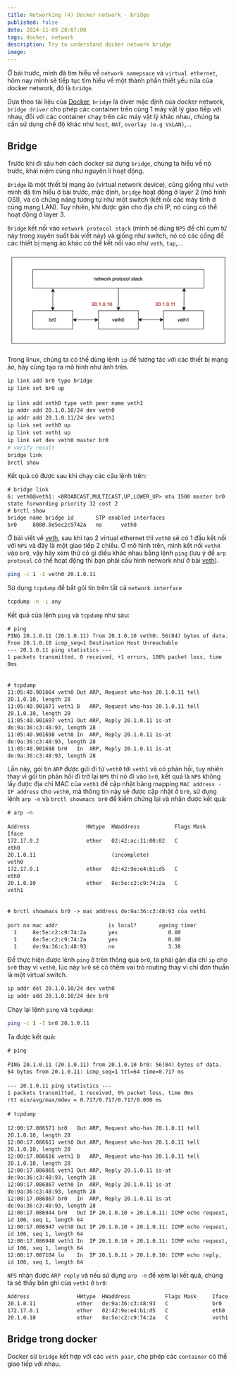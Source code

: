 ```yaml
---
title: Networking (4) Docker network - bridge
published: false
date: 2024-11-09 20:07:00
tags: docker, network
description: Try to understand docker network bridge
image: 
---
```


Ở bài trước, mình đã tìm hiểu về `network namepsace` và `virtual ethernet`, hôm nay mình sẽ tiếp tục tìm hiểu về một thành phần thiết yếu nữa của docker network, đó là `bridge`.

Dựa theo tài liệu của [Docker](https://docs.docker.com/engine/network/#drivers), `bridge` là diver mặc định của docker network, `bridge driver` cho phép các container trên cùng 1 máy vật lý giao tiếp với nhau, đối với các container chạy trên các máy vật lý khác nhau, chúng ta cần sử dụng chế độ khác như `host`, `NAT`, `overlay (e.g VxLAN)`,...

## Bridge

Trước khi đi sâu hơn cách docker sử dụng `bridge`, chúng ta hiểu về nó trước, khái niệm cũng như nguyên lí hoạt động.

`Bridge` là một thiết bị mạng ảo (virtual network device), cũng giống như `veth` mình đã tìm hiểu ở bài trước, mặc định, `bridge` hoạt động ở layer 2 (mô hình OSI), và có chứng năng tương tự như một switch (kết nối các máy tính ở cùng mạng LAN). Tuy nhiên, khi được gán cho địa chỉ IP, nó cũng có thể hoạt động ở layer 3.

`Bridge` kết nối vào `network protocol stack` (mình sẽ dùng `NPS` để chỉ cụm từ này trong xuyên suốt bài viết này) và giống như switch, nó có các cổng để các thiết bị mạng ảo khác có thể kết nối vào như `veth`, `tap`,...

![bridge-linux](img/bridge-linux.png)

Trong linux, chúng ta có thể dùng lệnh `ip` để tương tác với các thiết bị mạng ảo, hãy cùng tạo ra mô hình như ảnh trên.

```bash
ip link add br0 type bridge
ip link set br0 up

ip link add veth0 type veth peer name veth1
ip addr add 20.1.0.10/24 dev veth0
ip addr add 20.1.0.11/24 dev veth1
ip link set veth0 up
ip link set veth1 up
ip link set dev veth0 master br0
# verify result
bridge link
brctl show
```

Kết quả có được sau khi chạy các câu lệnh trên:

```
# bridge link
6: veth0@veth1: <BROADCAST,MULTICAST,UP,LOWER_UP> mtu 1500 master br0 state forwarding priority 32 cost 2
# brctl show
bridge name	bridge id		STP enabled	interfaces
br0		8000.8e5ec2c9742a	no		veth0
```

Ở bài viết về [veth](https://notes-ngtam.pages.dev/posts/virtual-ethernet), sau khi tạo 2 virtual ethernet thì `veth0` sẽ có 1 đầu kết nối với `NPS` và đây là một giao tiếp 2 chiều. Ở mô hình trên, mình kết nối `veth0` vào `br0`, vậy hãy xem thử có gì điều khác nhau bằng lệnh `ping` (lưu ý để `arp protocol` có thể hoạt động thì bạn phải cấu hình network như ở bài [veth](https://notes-ngtam.pages.dev/posts/virtual-ethernet)).

```bash
ping -c 1 -I veth0 20.1.0.11
```

Sử dụng `tcpdump` để bắt gói tin trên tất cả `network interface`

```bash
tcpdump -n -i any
```

Kết quả của lệnh `ping` và `tcpdump` như sau:
```
# ping
PING 20.1.0.11 (20.1.0.11) from 20.1.0.10 veth0: 56(84) bytes of data.
From 20.1.0.10 icmp_seq=1 Destination Host Unreachable
--- 20.1.0.11 ping statistics ---
1 packets transmitted, 0 received, +1 errors, 100% packet loss, time 0ms


# tcpdump
11:05:40.901664 veth0 Out ARP, Request who-has 20.1.0.11 tell 20.1.0.10, length 28
11:05:40.901671 veth1 B   ARP, Request who-has 20.1.0.11 tell 20.1.0.10, length 28
11:05:40.901697 veth1 Out ARP, Reply 20.1.0.11 is-at de:9a:36:c3:48:93, length 28
11:05:40.901698 veth0 In  ARP, Reply 20.1.0.11 is-at de:9a:36:c3:48:93, length 28
11:05:40.901698 br0   In  ARP, Reply 20.1.0.11 is-at de:9a:36:c3:48:93, length 28
```

Lần này, gói tin `ARP` được gửi đi từ `veth0` tới `veth1` và có phản hồi, tuy nhiên thay vì gói tin phản hồi đi trở lại `NPS` thì nó đi vào `br0`, kết quả là `NPS` không lấy được địa chỉ MAC của `veth1` để cập nhật bảng mapping `MAC address - IP address` cho `veth0`, mà thông tin này sẽ được cập nhật ở `br0`, sử dụng lệnh `arp -n` và `brctl showmacs br0` để kiểm chứng lại và nhận được kết quả:

```
# arp -n

Address                  HWtype  HWaddress           Flags Mask            Iface
172.17.0.2               ether   02:42:ac:11:00:02   C                     eth0
20.1.0.11                        (incomplete)                              veth0
172.17.0.1               ether   02:42:9e:e4:b1:d5   C                     eth0
20.1.0.10                ether   8e:5e:c2:c9:74:2a   C                     veth1


# brctl showmacs br0 -> mac address de:9a:36:c3:48:93 của veth1

port no mac addr                is local?       ageing timer
  1     8e:5e:c2:c9:74:2a       yes                0.00
  1     8e:5e:c2:c9:74:2a       yes                0.00
  1     de:9a:36:c3:48:93       no                 3.38
```

Để thực hiện được lệnh `ping` ở trên thông qua `br0`, ta phải gán địa chỉ `ip` cho `br0` thay vì `veth0`, lúc này `br0` sẽ có thêm vai trò routing thay vì chỉ đơn thuần là một virtual switch.

```bash
ip addr del 20.1.0.10/24 dev veth0
ip addr add 20.1.0.10/24 dev br0
```

Chạy lại lệnh `ping` và `tcpdump`:

```bash
ping -c 1 -I br0 20.1.0.11
```

Ta được kết quả:

```
# ping

PING 20.1.0.11 (20.1.0.11) from 20.1.0.10 br0: 56(84) bytes of data.
64 bytes from 20.1.0.11: icmp_seq=1 ttl=64 time=0.717 ms

--- 20.1.0.11 ping statistics ---
1 packets transmitted, 1 received, 0% packet loss, time 0ms
rtt min/avg/max/mdev = 0.717/0.717/0.717/0.000 ms

# tcpdump

12:00:17.086571 br0   Out ARP, Request who-has 20.1.0.11 tell 20.1.0.10, length 28
12:00:17.086611 veth0 Out ARP, Request who-has 20.1.0.11 tell 20.1.0.10, length 28
12:00:17.086616 veth1 B   ARP, Request who-has 20.1.0.11 tell 20.1.0.10, length 28
12:00:17.086865 veth1 Out ARP, Reply 20.1.0.11 is-at de:9a:36:c3:48:93, length 28
12:00:17.086867 veth0 In  ARP, Reply 20.1.0.11 is-at de:9a:36:c3:48:93, length 28
12:00:17.086867 br0   In  ARP, Reply 20.1.0.11 is-at de:9a:36:c3:48:93, length 28
12:00:17.086944 br0   Out IP 20.1.0.10 > 20.1.0.11: ICMP echo request, id 106, seq 1, length 64
12:00:17.086947 veth0 Out IP 20.1.0.10 > 20.1.0.11: ICMP echo request, id 106, seq 1, length 64
12:00:17.086948 veth1 In  IP 20.1.0.10 > 20.1.0.11: ICMP echo request, id 106, seq 1, length 64
12:00:17.087104 lo    In  IP 20.1.0.11 > 20.1.0.10: ICMP echo reply, id 106, seq 1, length 64
```

`NPS` nhận được `ARP reply` và nếu sử dụng `arp -n` để xem lại kết quả, chúng ta sẽ thấy bản ghi của `veth1` ở `br0`:

```
Address               HWtype  HWaddress           Flags Mask     Iface
20.1.0.11             ether   de:9a:36:c3:48:93   C              br0
172.17.0.1            ether   02:42:9e:e4:b1:d5   C              eth0
20.1.0.10             ether   8e:5e:c2:c9:74:2a   C              veth1
```


## Bridge trong docker

Docker sử `bridge` kết hợp với các `veth pair`, cho phép các `container` có thể giao tiếp với nhau.
